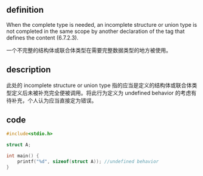 ## definition

When the complete type is needed, an incomplete structure or union type is not completed in the same scope by another declaration of the tag that defines the content (6.7.2.3).

一个不完整的结构体或联合体类型在需要完整数据类型的地方被使用。

## description

此处的 incomplete structure or union type 指的应当是定义的结构体或联合体类型定义后未被补充完全便被调用。将此行为定义为 undefined behavior 的考虑有待补充，个人认为应当直接定为错误。

## code

```c
#include<stdio.h>

struct A;

int main() {
	printf("%d", sizeof(struct A)); //undefined behavior
} 
```

